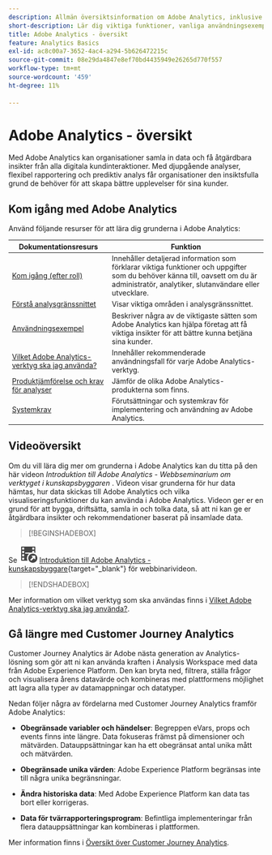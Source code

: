 ```yaml
---
description: Allmän översiktsinformation om Adobe Analytics, inklusive information om Analytics-gränssnittet samt komma igång-information för administratörer, analytiker, användare och utvecklare.
short-description: Lär dig viktiga funktioner, vanliga användningsexempel och första steg för analytiker, slutanvändare och administratörer.
title: Adobe Analytics - översikt
feature: Analytics Basics
exl-id: ac8c00a7-3652-4ac4-a294-5b626472215c
source-git-commit: 08e29da4847e8ef70bd4435949e26265d770f557
workflow-type: tm+mt
source-wordcount: '459'
ht-degree: 11%

---
```


# Adobe Analytics - översikt

Med Adobe Analytics kan organisationer samla in data och få åtgärdbara insikter från alla digitala kundinteraktioner. Med djupgående analyser, flexibel rapportering och prediktiv analys får organisationer den insiktsfulla grund de behöver för att skapa bättre upplevelser för sina kunder.

## Kom igång med Adobe Analytics

Använd följande resurser för att lära dig grunderna i Adobe Analytics:


| Dokumentationsresurs | Funktion |
|---------|----------|
| [Kom igång (efter roll)](/help/analyze/get-started/get-started-by-role.md) | Innehåller detaljerad information som förklarar viktiga funktioner och uppgifter som du behöver känna till, oavsett om du är administratör, analytiker, slutanvändare eller utvecklare. |
| [Förstå analysgränssnittet](/help/analyze/get-started/analytics-interface.md) | Visar viktiga områden i analysgränssnittet. |
| [Användningsexempel](/help/analyze/get-started/use-cases.md) | Beskriver några av de viktigaste sätten som Adobe Analytics kan hjälpa företag att få viktiga insikter för att bättre kunna betjäna sina kunder. |
| [Vilket Adobe Analytics-verktyg ska jag använda?](/help/analyze/get-started/which-analytics-tool.md) | Innehåller rekommenderade användningsfall för varje Adobe Analytics-verktyg. |
| [Produktjämförelse och krav för analyser](/help/analyze/get-started/analytics-product-comparison.md) | Jämför de olika Adobe Analytics-produkterna som finns. |
| [Systemkrav](/help/analyze/get-started/sys-reqs.md) | Förutsättningar och systemkrav för implementering och användning av Adobe Analytics. |

## Videoöversikt

Om du vill lära dig mer om grunderna i Adobe Analytics kan du titta på den här videon *Introduktion till Adobe Analytics - Webbseminarium om verktyget i kunskapsbyggaren* . Videon visar grunderna för hur data hämtas, hur data skickas till Adobe Analytics och vilka visualiseringsfunktioner du kan använda i Adobe Analytics. Videon ger er en grund för att bygga, driftsätta, samla in och tolka data, så att ni kan ge er åtgärdbara insikter och rekommendationer baserat på insamlade data.


>[!BEGINSHADEBOX]

Se ![VideoCheckedOut](/help/assets/icons/VideoCheckedOut.svg) [Introduktion till Adobe Analytics - kunskapsbyggare](https://video.tv.adobe.com/v/27429?quality=12&learn=on){target="_blank"} för webbinarivideon.

>[!ENDSHADEBOX]


Mer information om vilket verktyg som ska användas finns i [Vilket Adobe Analytics-verktyg ska jag använda?](https://experienceleague.adobe.com/docs/analytics/analyze/admin-overview/which-analytics-tool.html).

## Gå längre med Customer Journey Analytics

Customer Journey Analytics är Adobe nästa generation av Analytics-lösning som gör att ni kan använda kraften i Analysis Workspace med data från Adobe Experience Platform. Den kan bryta ned, filtrera, ställa frågor och visualisera årens datavärde och kombineras med plattformens möjlighet att lagra alla typer av datamappningar och datatyper.

Nedan följer några av fördelarna med Customer Journey Analytics framför Adobe Analytics:

* **Obegränsade variabler och händelser**: Begreppen eVars, props och events finns inte längre. Data fokuseras främst på dimensioner och mätvärden. Datauppsättningar kan ha ett obegränsat antal unika mått och mätvärden.

* **Obegränsade unika värden**: Adobe Experience Platform begränsas inte till några unika begränsningar.

* **Ändra historiska data**: Med Adobe Experience Platform kan data tas bort eller korrigeras.

* **Data för tvärrapporteringsprogram**: Befintliga implementeringar från flera datauppsättningar kan kombineras i plattformen.

Mer information finns i [Översikt över Customer Journey Analytics](https://experienceleague.adobe.com/docs/analytics-platform/using/cja-overview/cja-overview.html).
